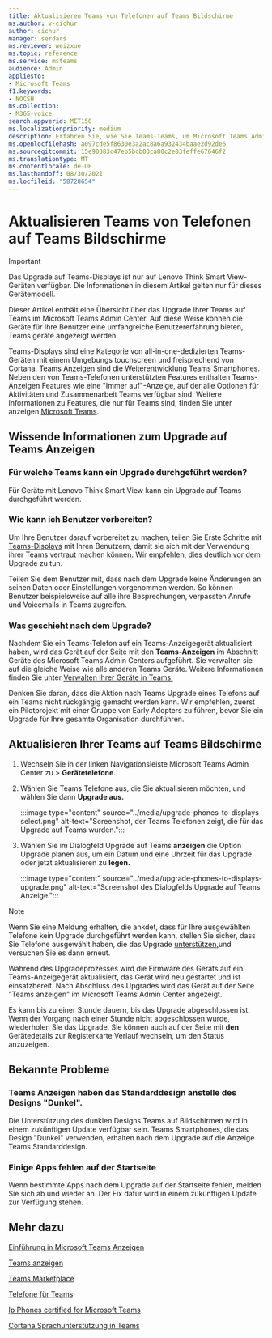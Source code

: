 ```yaml
---
title: Aktualisieren Teams von Telefonen auf Teams Bildschirme
ms.author: v-cichur
author: cichur
manager: serdars
ms.reviewer: weizxue
ms.topic: reference
ms.service: msteams
audience: Admin
appliesto:
- Microsoft Teams
f1.keywords:
- NOCSH
ms.collection:
- M365-voice
search.appverid: MET150
ms.localizationpriority: medium
description: Erfahren Sie, wie Sie Teams-Teams, um Microsoft Teams Admin Center zu aktualisieren.
ms.openlocfilehash: a097cde5f8630e3a2ac8a6a932434baae2d92de6
ms.sourcegitcommit: 15e90083c47eb5bcb03ca80c2e83feffe67646f2
ms.translationtype: MT
ms.contentlocale: de-DE
ms.lasthandoff: 08/30/2021
ms.locfileid: "58728654"
---
```

# <a name="upgrade-teams-phones-to-teams-displays"></a>Aktualisieren Teams von Telefonen auf Teams Bildschirme

> [!IMPORTANT]
> Das Upgrade auf Teams-Displays ist nur auf Lenovo Think Smart View-Geräten verfügbar. Die Informationen in diesem Artikel gelten nur für dieses Gerätemodell.  

Dieser Artikel enthält eine Übersicht über das Upgrade Ihrer Teams auf Teams im Microsoft Teams Admin Center. Auf diese Weise können die Geräte für Ihre Benutzer eine umfangreiche Benutzererfahrung bieten, Teams geräte angezeigt werden.

Teams-Displays sind eine Kategorie von all-in-one-dedizierten Teams-Geräten mit einem Umgebungs touchscreen und freisprechend von Cortana. Teams Anzeigen sind die Weiterentwicklung Teams Smartphones. Neben den [](phones-for-teams.md#features-supported-by-teams-phones)von Teams-Telefonen unterstützten Features enthalten Teams-Anzeigen Features wie eine "Immer auf"-Anzeige, auf der alle Optionen für Aktivitäten und Zusammenarbeit Teams verfügbar sind. Weitere Informationen zu Features, die nur für Teams sind, finden Sie unter anzeigen [Microsoft Teams](teams-displays.md).

## <a name="what-you-need-to-know-about-upgrading-to-teams-displays"></a>Wissende Informationen zum Upgrade auf Teams Anzeigen

### <a name="which-teams-phones-can-be-upgraded"></a>Für welche Teams kann ein Upgrade durchgeführt werden?

Für Geräte mit Lenovo Think Smart View kann ein Upgrade auf Teams durchgeführt werden.

### <a name="how-can-i-prepare-users"></a>Wie kann ich Benutzer vorbereiten?

Um Ihre Benutzer darauf vorbereitet zu machen, teilen Sie Erste Schritte mit [Teams-Displays](https://support.microsoft.com/office/get-started-with-teams-displays-ff299825-7f13-4528-96c2-1d3437e6d4e6) mit Ihren Benutzern, damit sie sich mit der Verwendung ihrer Teams vertraut machen können. Wir empfehlen, dies deutlich vor dem Upgrade zu tun.

Teilen Sie dem Benutzer mit, dass nach dem Upgrade keine Änderungen an seinen Daten oder Einstellungen vorgenommen werden. So können Benutzer beispielsweise auf alle ihre Besprechungen, verpassten Anrufe und Voicemails in Teams zugreifen. 

### <a name="what-happens-after-the-upgrade"></a>Was geschieht nach dem Upgrade?

Nachdem Sie ein Teams-Telefon auf ein Teams-Anzeigegerät aktualisiert haben, wird das Gerät auf  der Seite mit den **Teams-Anzeigen** im Abschnitt Geräte des Microsoft Teams Admin Centers aufgeführt. Sie verwalten sie auf die gleiche Weise wie alle anderen Teams Geräte. Weitere Informationen finden Sie unter [Verwalten Ihrer Geräte in Teams.](device-management.md)

Denken Sie daran, dass die Aktion nach Teams Upgrade eines Telefons auf ein Teams nicht rückgängig gemacht werden kann. Wir empfehlen, zuerst ein Pilotprojekt mit einer Gruppe von Early Adopters zu führen, bevor Sie ein Upgrade für Ihre gesamte Organisation durchführen. 

## <a name="upgrade-your-teams-phones-to-teams-displays"></a>Aktualisieren Ihrer Teams auf Teams Bildschirme

1. Wechseln Sie in der linken Navigationsleiste Microsoft Teams Admin Center zu  >  **Gerätetelefone**.
2. Wählen Sie Teams Telefone aus, die Sie aktualisieren möchten, und wählen Sie dann **Upgrade aus.**

    :::image type="content" source="../media/upgrade-phones-to-displays-select.png" alt-text="Screenshot, der Teams Telefonen zeigt, die für das Upgrade auf Teams wurden.":::

3. Wählen Sie im Dialogfeld Upgrade auf  Teams **anzeigen** die Option Upgrade planen aus, um ein Datum und eine Uhrzeit für das Upgrade oder jetzt aktualisieren zu **legen.**

    :::image type="content" source="../media/upgrade-phones-to-displays-upgrade.png" alt-text="Screenshot des Dialogfelds Upgrade auf Teams Anzeige.":::

> [!NOTE]
> Wenn Sie eine Meldung erhalten, die ankdet, dass für Ihre ausgewählten Telefone kein Upgrade durchgeführt werden kann, stellen Sie sicher, dass Sie Telefone ausgewählt haben, die das Upgrade [unterstützen,](#which-teams-phones-can-be-upgraded)und versuchen Sie es dann erneut.

Während des Upgradeprozesses wird die Firmware des Geräts auf ein Teams-Anzeigegerät aktualisiert, das Gerät wird neu gestartet und ist einsatzbereit. Nach Abschluss des Upgrades wird das Gerät auf  der Seite "Teams anzeigen" im Microsoft Teams Admin Center angezeigt.

Es kann bis zu einer Stunde dauern, bis das Upgrade abgeschlossen ist. Wenn der Vorgang nach einer Stunde nicht abgeschlossen wurde, wiederholen Sie das Upgrade. Sie können auch auf der Seite mit **den** Gerätedetails zur Registerkarte Verlauf wechseln, um den Status anzuzeigen.

## <a name="known-issues"></a>Bekannte Probleme

### <a name="teams-displays-have-the-default-theme-instead-of-the-dark-theme"></a>Teams Anzeigen haben das Standarddesign anstelle des Designs "Dunkel".

Die Unterstützung des dunklen Designs Teams auf Bildschirmen wird in einem zukünftigen Update verfügbar sein. Teams Smartphones, die das Design "Dunkel" verwenden, erhalten nach dem Upgrade auf die Anzeige Teams Standarddesign.

### <a name="some-apps-are-missing-from-the-home-screen"></a>Einige Apps fehlen auf der Startseite

Wenn bestimmte Apps nach dem Upgrade auf der Startseite fehlen, melden Sie sich ab und wieder an. Der Fix dafür wird in einem zukünftigen Update zur Verfügung stehen.

## <a name="see-also"></a>Mehr dazu

[Einführung in Microsoft Teams Anzeigen](https://techcommunity.microsoft.com/t5/microsoft-teams-blog/introducing-microsoft-teams-displays/ba-p/1505437)

[Teams anzeigen](teams-displays.md)

[Teams Marketplace](https://office.com/teamsdevices)

[Telefone für Teams](phones-for-teams.md)

[Ip Phones certified for Microsoft Teams](teams-ip-phones.md)

[Cortana Sprachunterstützung in Teams](../cortana-in-teams.md)